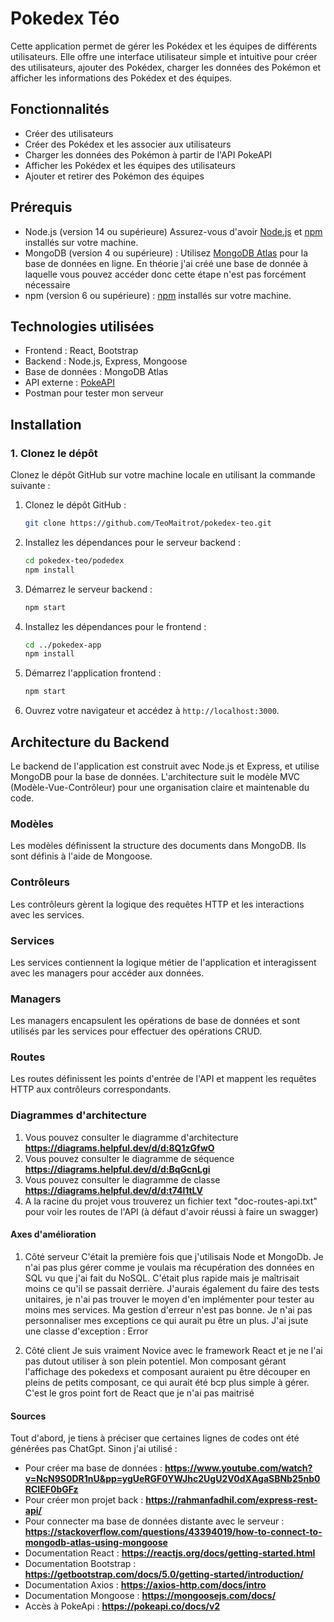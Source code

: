 # Pokedex Téo

Cette application permet de gérer les Pokédex et les équipes de différents utilisateurs. Elle offre une interface utilisateur simple et intuitive pour créer des utilisateurs, ajouter des Pokédex, charger les données des Pokémon et afficher les informations des Pokédex et des équipes.

## Fonctionnalités

- Créer des utilisateurs
- Créer des Pokédex et les associer aux utilisateurs
- Charger les données des Pokémon à partir de l'API PokeAPI
- Afficher les Pokédex et les équipes des utilisateurs
- Ajouter et retirer des Pokémon des équipes

## Prérequis

- Node.js (version 14 ou supérieure) Assurez-vous d'avoir [Node.js](https://nodejs.org/) et [npm](https://www.npmjs.com/) installés sur votre machine.
- MongoDB (version 4 ou supérieure) : Utilisez [MongoDB Atlas](https://www.mongodb.com/cloud/atlas) pour la base de données en ligne. En théorie j'ai créé une base de donnée à laquelle vous pouvez accéder donc cette étape n'est pas forcément nécessaire
- npm (version 6 ou supérieure) : [npm](https://www.npmjs.com/) installés sur votre machine.

## Technologies utilisées

- Frontend : React, Bootstrap
- Backend : Node.js, Express, Mongoose
- Base de données : MongoDB Atlas
- API externe : [PokeAPI](https://pokeapi.co/)
- Postman pour tester mon serveur 

## Installation

### 1. Clonez le dépôt

Clonez le dépôt GitHub sur votre machine locale en utilisant la commande suivante :

1. Clonez le dépôt GitHub :
    ```sh
    git clone https://github.com/TeoMaitrot/pokedex-teo.git
    ```

2. Installez les dépendances pour le serveur backend :
    ```sh
    cd pokedex-teo/podedex
    npm install
    ```

3. Démarrez le serveur backend :
    ```sh
    npm start
    ```

4. Installez les dépendances pour le frontend :
    ```sh
    cd ../pokedex-app
    npm install
    ```

5. Démarrez l'application frontend :
    ```sh
    npm start
    ```

6. Ouvrez votre navigateur et accédez à `http://localhost:3000`.

## Architecture du Backend

Le backend de l'application est construit avec Node.js et Express, et utilise MongoDB pour la base de données. L'architecture suit le modèle MVC (Modèle-Vue-Contrôleur) pour une organisation claire et maintenable du code.

### Modèles

Les modèles définissent la structure des documents dans MongoDB. Ils sont définis à l'aide de Mongoose.

### Contrôleurs

Les contrôleurs gèrent la logique des requêtes HTTP et les interactions avec les services.

### Services

Les services contiennent la logique métier de l'application et interagissent avec les managers pour accéder aux données.

### Managers

Les managers encapsulent les opérations de base de données et sont utilisés par les services pour effectuer des opérations CRUD.

### Routes

Les routes définissent les points d'entrée de l'API et mappent les requêtes HTTP aux contrôleurs correspondants.

### Diagrammes d'architecture
1. Vous pouvez consulter le diagramme d'architecture **https://diagrams.helpful.dev/d/d:8Q1zGfwO**
2. Vous pouvez consulter le diagramme de séquence **https://diagrams.helpful.dev/d/d:BqGcnLgi**
3. Vous pouvez consulter le diagramme de classe **https://diagrams.helpful.dev/d/d:t74l1tLV**
4. A la racine du projet vous trouverez un fichier text "doc-routes-api.txt" pour voir les routes de l'API (à défaut d'avoir réussi à faire un swagger)

#### Axes d'amélioration
1. Côté serveur
C'était la première fois que j'utilisais Node et MongoDb. Je n'ai pas plus gérer comme je voulais ma récupération des données en SQL vu que j'ai fait du NoSQL. C'était plus rapide mais je maîtrisait moins ce qu'il se passait derrière.
J'aurais également du faire des tests unitaires, je n'ai pas trouver le moyen d'en implémenter pour tester au moins mes services.
Ma gestion d'erreur n'est pas bonne. Je n'ai pas personnaliser mes exceptions ce qui aurait pu être un plus. J'ai jsute une classe d'exception : Error

2. Côté client
Je suis vraiment Novice avec le framework React et je ne l'ai pas dutout utiliser à son plein potentiel. Mon composant gérant l'affichage des pokedexs et composant auraient pu être découper en pleins de petits composant, ce qui aurait été bcp plus simple à gérer. C'est le gros point fort de React que je n'ai pas maitrisé

#### Sources
Tout d'abord, je tiens à préciser que certaines lignes de codes ont été générées pas ChatGpt. Sinon j'ai utilisé : 
 - Pour créer ma base de données : **https://www.youtube.com/watch?v=NcN9S0DR1nU&pp=ygUeRGF0YWJhc2UgU2V0dXAgaSBNb25nb0RCIEF0bGFz**
 - Pour créer mon projet back : **https://rahmanfadhil.com/express-rest-api/**
 - Pour connecter ma base de données distante avec le serveur : **https://stackoverflow.com/questions/43394019/how-to-connect-to-mongodb-atlas-using-mongoose**
 - Documentation React : **https://reactjs.org/docs/getting-started.html**
 - Documentation Bootstrap : **https://getbootstrap.com/docs/5.0/getting-started/introduction/**
 - Documentation Axios : **https://axios-http.com/docs/intro**
 - Documentation Mongoose : **https://mongoosejs.com/docs/**
 - Accès à PokeApi : **https://pokeapi.co/docs/v2**
